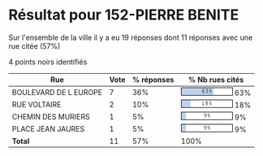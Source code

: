 # Résultat pour 152-PIERRE BENITE

Sur l'ensemble de la ville il y a eu 19 réponses dont 11 réponses avec une rue citée (57%)

4 points noirs identifiés

| Rue | Vote | % réponses | % Nb rues cités|
|-----|------|------------|----------------|
| BOULEVARD DE L EUROPE | 7 | 36% | <img src="../../img/bar_63.gif" />&nbsp;63%|
| RUE VOLTAIRE | 2 | 10% | <img src="../../img/bar_18.gif" />&nbsp;18%|
| CHEMIN DES MURIERS | 1 | 5% | <img src="../../img/bar_9.gif" />&nbsp;9%|
| PLACE JEAN JAURES | 1 | 5% | <img src="../../img/bar_9.gif" />&nbsp;9%|
| **Total** | 11 | 57% | 100%|
